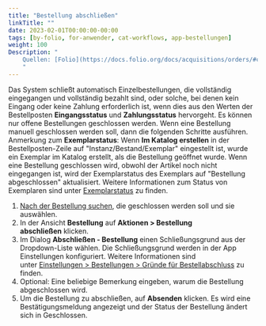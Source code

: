 ```yaml
---
title: "Bestellung abschließen"
linkTitle: ""
date: 2023-02-01T00:00:00-00:00
tags: [by-folio, for-anwender, cat-workflows, app-bestellungen]
weight: 100
Description: "
    Quellen: [Folio](https://docs.folio.org/docs/acquisitions/orders/#closing-an-order) & [GBV](https://info.gbv.de/pages/viewpage.action?pageId=851017759)
    "
---
```


Das System schließt automatisch Einzelbestellungen, die vollständig eingegangen und vollständig bezahlt sind, oder solche, bei denen kein Eingang oder keine Zahlung erforderlich ist, wenn dies aus den Werten der Bestellposten **Eingangsstatus** und **Zahlungsstatus** hervorgeht. Es können nur offene Bestellungen geschlossen werden. Wenn eine Bestellung manuell geschlossen werden soll, dann die folgenden Schritte ausführen. Anmerkung zum **Exemplarstatus**: Wenn **Im Katalog erstellen** in der Bestellposten-Zeile auf "Instanz/Bestand/Exemplar" eingestellt ist, wurde ein Exemplar im Katalog erstellt, als die Bestellung geöffnet wurde. Wenn eine Bestellung geschlossen wird, obwohl der Artikel noch nicht eingegangen ist, wird der Exemplarstatus des Exemplars auf "Bestellung abgeschlossen" aktualisiert. Weitere Informationen zum Status von Exemplaren sind unter [Exemplarstatus](https://info.gbv.de/display/FOLIOGBVEXTERN/Exemplarstatus) zu finden.

1.  [Nach der Bestellung suchen](https://info.gbv.de/display/FOLIOGBVEXTERN/Folio%3A+Bestellungen+suchen+und+exportieren), die geschlossen werden soll und sie auswählen.
2.  In der Ansicht **Bestellung** auf **Aktionen > Bestellung abschließen** klicken.
3.  Im Dialog **Abschließen - Bestellung** einen Schließungsgrund aus der Dropdown-Liste wählen. Die Schließungsgrund werden in der App Einstellungen konfiguriert. Weitere Informationen sind unter [Einstellungen > Bestellungen > Gründe für Bestellabschluss](https://info.gbv.de/pages/viewpage.action?pageId=851345525) zu finden.
4.  Optional: Eine beliebige Bemerkung eingeben, warum die Bestellung abgeschlossen wird.
5.  Um die Bestellung zu abschließen, auf **Absenden** klicken. Es wird eine Bestätigungsmeldung angezeigt und der Status der Bestellung ändert sich in Geschlossen.

